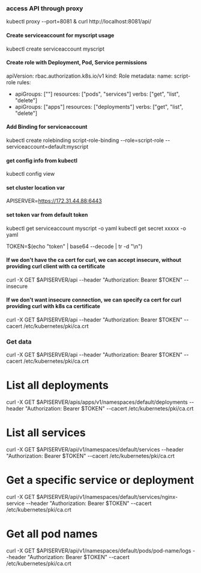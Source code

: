 ### access API through proxy
kubectl proxy --port=8081 &
curl http://localhost:8081/api/

#### Create serviceaccount for myscript usage
kubectl create serviceaccount myscript

#### Create role with Deployment, Pod, Service permissions
apiVersion: rbac.authorization.k8s.io/v1
kind: Role
metadata:
  name: script-role
rules:
- apiGroups: [""]
  resources: ["pods", "services"]
  verbs: ["get", "list", "delete"] 
- apiGroups: ["apps"]
  resources: ["deployments"]
  verbs: ["get", "list", "delete"]

#### Add Binding for serviceaccount
kubectl create rolebinding script-role-binding --role=script-role --serviceaccount=default:myscript

#### get config info from kubectl
kubectl config view

#### set cluster location var
APISERVER=https://172.31.44.88:6443

#### set token var from default token
kubectl get serviceaccount myscript -o yaml
kubectl get secret xxxxx -o yaml

TOKEN=$(echo "token" | base64 --decode | tr -d "\n")


#### If we don't have the ca cert for curl, we can accept insecure, without providing curl client with ca certificate 
curl -X GET $APISERVER/api --header "Authorization: Bearer $TOKEN" --insecure

#### If we don't want insecure connection, we can specify ca cert for curl providing curl with k8s ca certificate
curl -X GET $APISERVER/api --header "Authorization: Bearer $TOKEN" --cacert /etc/kubernetes/pki/ca.crt


### Get data

curl -X GET $APISERVER/api --header "Authorization: Bearer $TOKEN" --cacert /etc/kubernetes/pki/ca.crt

# List all deployments
curl -X GET $APISERVER/apis/apps/v1/namespaces/default/deployments --header "Authorization: Bearer $TOKEN" --cacert /etc/kubernetes/pki/ca.crt

# List all services
curl -X GET $APISERVER/api/v1/namespaces/default/services --header "Authorization: Bearer $TOKEN" --cacert /etc/kubernetes/pki/ca.crt

# Get a specific service or deployment
curl -X GET $APISERVER/api/v1/namespaces/default/services/nginx-service --header "Authorization: Bearer $TOKEN" --cacert /etc/kubernetes/pki/ca.crt

# Get all pod names
curl -X GET $APISERVER/api/v1/namespaces/default/pods/pod-name/logs --header "Authorization: Bearer $TOKEN" --cacert /etc/kubernetes/pki/ca.crt
